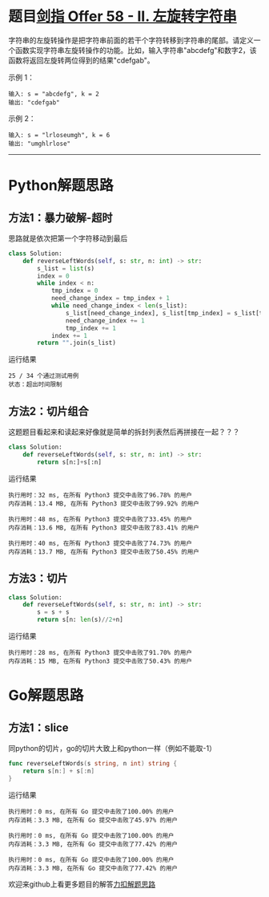 # 题目[剑指 Offer 58 - II. 左旋转字符串](https://leetcode-cn.com/problems/zuo-xuan-zhuan-zi-fu-chuan-lcof/)

字符串的左旋转操作是把字符串前面的若干个字符转移到字符串的尾部。请定义一个函数实现字符串左旋转操作的功能。比如，输入字符串"abcdefg"和数字2，该函数将返回左旋转两位得到的结果"cdefgab"。

 

示例 1：

```
输入: s = "abcdefg", k = 2
输出: "cdefgab"
```



示例 2：

```
输入: s = "lrloseumgh", k = 6
输出: "umghlrlose"
```



*****

# Python解题思路
## 方法1：暴力破解-超时

思路就是依次把第一个字符移动到最后

```python
class Solution:
    def reverseLeftWords(self, s: str, n: int) -> str:
        s_list = list(s)
        index = 0
        while index < n:
            tmp_index = 0
            need_change_index = tmp_index + 1
            while need_change_index < len(s_list):
                s_list[need_change_index], s_list[tmp_index] = s_list[tmp_index],  s_list[need_change_index]
                need_change_index += 1
                tmp_index += 1
            index += 1
        return "".join(s_list)
```

运行结果

```
25 / 34 个通过测试用例
状态：超出时间限制
```

## 方法2：切片组合

这题题目看起来和读起来好像就是简单的拆封列表然后再拼接在一起？？？

```python
class Solution:
    def reverseLeftWords(self, s: str, n: int) -> str:
        return s[n:]+s[:n]
```

运行结果

```
执行用时：32 ms, 在所有 Python3 提交中击败了96.78% 的用户
内存消耗：13.4 MB, 在所有 Python3 提交中击败了99.92% 的用户

执行用时：48 ms, 在所有 Python3 提交中击败了33.45% 的用户
内存消耗：13.6 MB, 在所有 Python3 提交中击败了83.41% 的用户

执行用时：40 ms, 在所有 Python3 提交中击败了74.73% 的用户
内存消耗：13.7 MB, 在所有 Python3 提交中击败了50.45% 的用户
```

## 方法3：切片

```python
class Solution:
    def reverseLeftWords(self, s: str, n: int) -> str:
        s = s + s
        return s[n: len(s)//2+n]
```

运行结果

```
执行用时：28 ms, 在所有 Python3 提交中击败了91.70% 的用户
内存消耗：15 MB, 在所有 Python3 提交中击败了50.43% 的用户
```



# Go解题思路

## 方法1：slice

同python的切片，go的切片大致上和python一样（例如不能取-1）

```go
func reverseLeftWords(s string, n int) string {
    return s[n:] + s[:n]
}
```

运行结果

```
执行用时：0 ms, 在所有 Go 提交中击败了100.00% 的用户
内存消耗：3.3 MB, 在所有 Go 提交中击败了45.97% 的用户

执行用时：0 ms, 在所有 Go 提交中击败了100.00% 的用户
内存消耗：3.3 MB, 在所有 Go 提交中击败了77.42% 的用户

执行用时：0 ms, 在所有 Go 提交中击败了100.00% 的用户
内存消耗：3.3 MB, 在所有 Go 提交中击败了77.42% 的用户
```



欢迎来github上看更多题目的解答[力扣解题思路](https://github.com/WRAllen/LeetCode)

  

